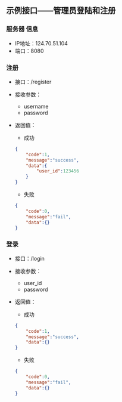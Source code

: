 ## 示例接口——管理员登陆和注册

### 服务器 信息

- IP地址：124.70.51.104
- 端口：8080

### 注册

- 接口：/register

- 接收参数：

  - username
  - password

- 返回值：

  - 成功

  ```json
  {
      "code":1,
      "message":"success",
      "data":{
          "user_id":123456
      }
  }
  ```
  - 失败

  ```json
  {
      "code":0,
      "message":"fail",
      "data":{}
  }
  ```

  

### 登录

- 接口：/login

- 接收参数：

  - user_id
  - password

- 返回值：

  - 成功

  ```json
  {
      "code":1,
      "message":"success",
      "data":{}
  }
  ```

  - 失败

  ```json
  {
      "code":0,
      "message":"fail",
      "data":{}
  }
  ```

  


